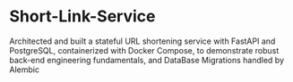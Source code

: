 # Short-Link-Service
Architected and built a stateful URL shortening service with FastAPI and PostgreSQL, containerized with Docker Compose, to demonstrate robust back-end engineering fundamentals, and DataBase Migrations handled by Alembic
